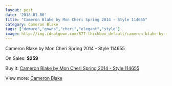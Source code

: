 ```yaml
---
layout: post
date: '2018-01-06'
title: "Cameron Blake by Mon Cheri Spring 2014 - Style 114655"
category: Cameron Blake
tags: ["demure","gowns","cheri","elegant","style"]
image: http://img.idealgown.com/877-thickbox_default/cameron-blake-by-mon-cheri-spring-2014-style-114655.jpg
---
```

Cameron Blake by Mon Cheri Spring 2014 - Style 114655

On Sales: **$259**
<a href="https://www.idealgown.com/en/cameron-blake/396-cameron-blake-by-mon-cheri-spring-2014-style-114655.html"><amp-img layout="responsive" width="600" height="600" src="//img.idealgown.com/877-thickbox_default/cameron-blake-by-mon-cheri-spring-2014-style-114655.jpg" alt="Cameron Blake by Mon Cheri Spring 2014 - Style 114655 0" /></a>
<a href="https://www.idealgown.com/en/cameron-blake/396-cameron-blake-by-mon-cheri-spring-2014-style-114655.html"><amp-img layout="responsive" width="600" height="600" src="//img.idealgown.com/879-thickbox_default/cameron-blake-by-mon-cheri-spring-2014-style-114655.jpg" alt="Cameron Blake by Mon Cheri Spring 2014 - Style 114655 1" /></a>
<a href="https://www.idealgown.com/en/cameron-blake/396-cameron-blake-by-mon-cheri-spring-2014-style-114655.html"><amp-img layout="responsive" width="600" height="600" src="//img.idealgown.com/878-thickbox_default/cameron-blake-by-mon-cheri-spring-2014-style-114655.jpg" alt="Cameron Blake by Mon Cheri Spring 2014 - Style 114655 2" /></a>

Buy it: [Cameron Blake by Mon Cheri Spring 2014 - Style 114655](https://www.idealgown.com/en/cameron-blake/396-cameron-blake-by-mon-cheri-spring-2014-style-114655.html "Cameron Blake by Mon Cheri Spring 2014 - Style 114655")

View more: [Cameron Blake](https://www.idealgown.com/en/7-cameron-blake "Cameron Blake")